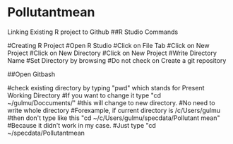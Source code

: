 # Pollutantmean
Linking Existing R project to Github
##R Studio Commands

#Creating R Project
#Open R Studio
#Click on File Tab
#Click on New Project 
#Click on New Directory
#Click on New Project
#Write Directory Name
#Set Directory by browsing
#Do not check on Create a git repository

##Open Gitbash

#check existing directory by typing "pwd" which stands for Present Working Directory
#If you want to change it type "cd ~/gulmu/Doccuments/" 
#this will change to new directory.
#No need to write whole directory
#Forexample, if current directory is /c/Users/gulmu
#then don't type like this  "cd ~/c/Users/gulmu/specdata/Pollutant mean"
#Because it didn't work in my case.
#Just type "cd ~/specdata/Pollutantmean

